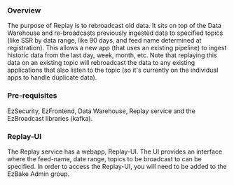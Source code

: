 ### Overview

The purpose of Replay is to rebroadcast old data. It sits on top of the Data Warehouse and re-broadcasts previously ingested data to 
specified topics (like SSR by data range, like 90 days, and feed name determined at registration). 
This allows a new app (that uses an existing pipeline) to ingest historic data from
the last day, week, month, etc. Note that replaying this data on an existing topic will rebroadcast the data to
any existing applications that also listen to the topic (so it's currently on the individual apps to handle duplicate data).

### Pre-requisites
EzSecurity, EzFrontend, Data Warehouse, Replay service and the EzBroadcast libraries (kafka).

### Replay-UI
The Replay service has a webapp, Replay-UI.
The UI provides an interface where the feed-name, date range, topics to be broadcast to can be specified.
In order to access the Replay-UI, you will need to be added to the EzBake Admin group.
